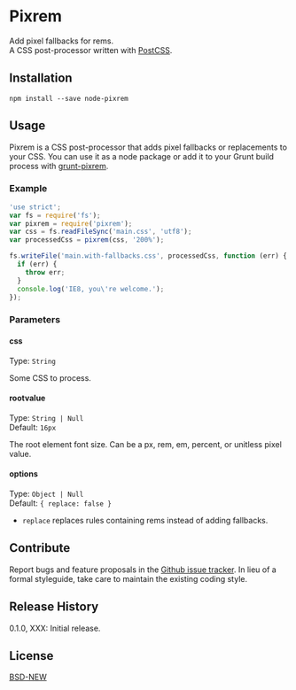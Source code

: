 # Pixrem

Add pixel fallbacks for rems.  
A CSS post-processor written with [PostCSS](https://github.com/ai/postcss). 

## Installation

`npm install --save node-pixrem`

## Usage

Pixrem is a CSS post-processor that adds pixel fallbacks or replacements to your CSS. You can use it as a node package or add it to your Grunt build process with [grunt-pixrem](https://github.com/robwierzbowski/grunt-pixrem).

### Example

<!-- TODO: make sure this works -->

```js
'use strict';
var fs = require('fs');
var pixrem = require('pixrem');
var css = fs.readFileSync('main.css', 'utf8');
var processedCss = pixrem(css, '200%');

fs.writeFile('main.with-fallbacks.css', processedCss, function (err) {
  if (err) {
    throw err;
  }
  console.log('IE8, you\'re welcome.');
});
```

### Parameters

#### css

Type: `String`  

Some CSS to process.

#### rootvalue

Type: `String | Null`  
Default: `16px`  

The root element font size. Can be a px, rem, em, percent, or unitless pixel value.

#### options

Type: `Object | Null`  
Default: `{ replace: false }`  

- `replace` replaces rules containing rems instead of adding fallbacks.

## Contribute

Report bugs and feature proposals in the [Github issue tracker](https://github.com/robwierzbowski/XXX/issues). In lieu of a formal styleguide, take care to maintain the existing coding style. 

## Release History

0.1.0, XXX: Initial release.

## License

[BSD-NEW](http://en.wikipedia.org/wiki/BSD_License)
